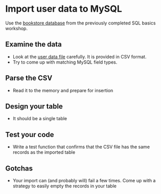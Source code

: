 # Import user data to MySQL

Use the [bookstore database](../01-bookstore/assets/data.sql) from the
previously completed SQL basics workshop.

## Examine the data

- Look at the [user data file](../assets/users.csv) carefully. It is provided in
  CSV format.
- Try to come up with matching MySQL field types.

## Parse the CSV

- Read it to the memory and prepare for insertion

## Design your table

- It should be a single table

## Test your code

- Write a test function that confirms that the CSV file has the same records as
  the imported table

## Gotchas

- Your import can (and probably will) fail a few times. Come up with a strategy
  to easily empty the records in your table
